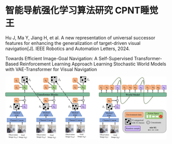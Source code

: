 # 智能导航强化学习算法研究  CPNT睡觉王
Hu J, Ma Y, Jiang H, et al. A new representation of universal successor features for enhancing the generalization of target-driven visual navigation[J]. IEEE Robotics and Automation Letters, 2024.




Towards Efficient Image-Goal Navigation: A Self-Supervised Transformer-Based Reinforcement Learning Approach
Learning Stochastic World Models with VAE-Transformer for Visual Navigation


![Example Image](Network.jpg) 
